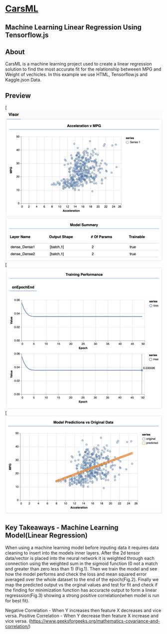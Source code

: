 # [CarsML](https://brant-777.github.io/CarsML/)

## Machine Learning Linear Regression Using Tensorflow.js

## About

CarsML is a machine learning project used to create a linear regression solution to find the most accurate fit for the  relationship betweeen MPG and Weight of vechicles. In this example we use HTML, Tensorflow.js and Kaggle.json Data.


## Preview

[![CarsML Preview](https://raw.githubusercontent.com/brant-777/CarsML/master/img/Screencapture1.png)
[![CarsML Preview](https://raw.githubusercontent.com/brant-777/CarsML/master/img/Screencapture2.png)
[![CarsML Preview](https://raw.githubusercontent.com/brant-777/CarsML/master/img/Screencapture3.png)


## Key Takeaways - Machine Learning Model(Linear Regression)

When using a machine learning model before inputing data it requires data cleaning to insert into the models inner layers. After the 2d tensor data/vector is placed into the neural network it is weighted through each connection using the weighted sum in the sigmoid function (0 not a match and greater than zero less than 1) (Fig.1). Then we train the model and see how the model performs and check the loss and mean squared error averaged over the whole dataset to the end of the epoch(Fig.2). Finally we map the predicted output vs the orginal values and test for fit and check if the finding for minimization function has accuracte output to form a linear regresssion(Fig.3) showing a strong positive correlation(when model is run for best fit).



Negative Correlation - When Y increases then feature X decreases and vice versa.
Positive Correlation - When Y decrease then feature X increase and vice versa.
(https://www.geeksforgeeks.org/mathematics-covariance-and-correlation/)
